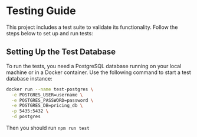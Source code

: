 # Testing Guide

This project includes a test suite to validate its functionality. Follow the steps below to set up and run tests:

## Setting Up the Test Database

To run the tests, you need a PostgreSQL database running on your local machine or in a Docker container. Use the following command to start a test database instance:

```bash
docker run --name test-postgres \
  -e POSTGRES_USER=username \
  -e POSTGRES_PASSWORD=password \
  -e POSTGRES_DB=pricing_db \
  -p 5435:5432 \
  -d postgres
```

Then you should run `npm run test`
